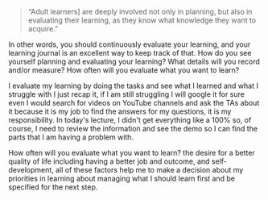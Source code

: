 >“Adult learners] are deeply involved not only in planning, but also in evaluating their learning, as they know what knowledge they want to acquire.”

In other words, you should continuously evaluate your learning, and your learning journal is an excellent way to keep track of that. How do you see yourself planning and evaluating your learning? What details will you record and/or measure? How often will you evaluate what you want to learn?

I evaluate my learning by doing the tasks and see what I learned and what I struggle with I just recap it, if I am still struggling I will google it for sure even I would search for videos on YouTube channels and ask the TAs about it because it is my job to find the answers for my questions, it is my responsibility. 
In today's lecture, I didn't get everything like a 100% so, of course, I need to review the information and see the demo so I can find the parts that I am having a problem with.
 
How often will you evaluate what you want to learn?
 the desire for a better quality of life including having a better job and outcome, and self-development, all of these factors help me to make a decision about my priorities in learning about managing what I should learn first and be specified for the next step. 